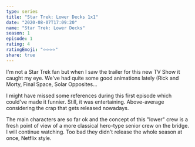 ```yaml
--- 
type: series 
title: "Star Trek: Lower Decks 1x1" 
date: "2020-08-07T17:09:20" 
name: "Star Trek: Lower Decks" 
season: 1 
episode: 1 
rating: 4 
ratingEmoji: "⭐️⭐️⭐️⭐️" 
share: true 
---
```


I'm not a Star Trek fan but when I saw the trailer for this new TV Show it caught my eye. We've had quite some good animations lately (Rick and Morty, Final Space, Solar Opposites...

I might have missed some references during this first episode which could've made it funnier. Still, it was entertaining. Above-average considering the crap that gets released nowadays.

The main characters are so far ok and the concept of this "lower" crew is a fresh point of view of a more classical hero-type senior crew on the bridge. I will continue watching. Too bad they didn't release the whole season at once, Netflix style.
